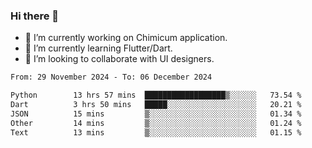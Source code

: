 ### Hi there 👋

<!--
**devcat37/devcat37** is a ✨ _special_ ✨ repository because its `README.md` (this file) appears on your GitHub profile.-->


- 🔭 I’m currently working on Chimicum application.
- 🌱 I’m currently learning Flutter/Dart.
- 👯 I’m looking to collaborate with UI designers.
<!-- - 🤔 I’m looking for help with ... -->

<!--START_SECTION:waka-->

```txt
From: 29 November 2024 - To: 06 December 2024

Python        13 hrs 57 mins  ██████████████████▒░░░░░░   73.54 %
Dart          3 hrs 50 mins   █████░░░░░░░░░░░░░░░░░░░░   20.21 %
JSON          15 mins         ▒░░░░░░░░░░░░░░░░░░░░░░░░   01.34 %
Other         14 mins         ▒░░░░░░░░░░░░░░░░░░░░░░░░   01.24 %
Text          13 mins         ▒░░░░░░░░░░░░░░░░░░░░░░░░   01.15 %
```

<!--END_SECTION:waka-->
